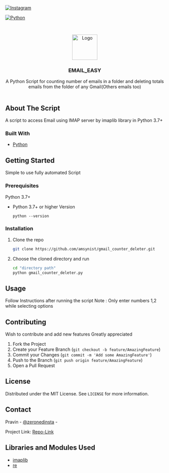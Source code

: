 [![Instagram][insta-shield]][insta-url]

[![Python][Python-shield]][Python-url]

<!-- PROJECT LOGO -->
<br />
<p align="center">
  <a href="https://github.com/amsynist/gmail_counter_deleter.py">
    <img src="images/logo.png" alt="Logo" width="80" height="80">
  </a>

  <h3 align="center">EMAIL_EASY</h3>

  <p align="center">
    A Python Script for counting number of emails in a folder and deleting totals emails from the folder of any Gmail(Others emails too)
    <br />
    <br />







<!-- ABOUT THE PROJECT -->
## About  The Script
A script to access Email using IMAP server by imaplib library in Python 3.7+


### Built With

* [Python](www.python.org)


## Getting Started

Simple to use fully  automated Script 

### Prerequisites

Python 3.7+

* Python 3.7+ or higher Version
  ```python3
  python --version
  ```

### Installation

1. Clone the repo
   ```sh
   git clone https://github.com/amsynist/gmail_counter_deleter.git
   ```
2. Choose the cloned directory and run
   ```sh
   cd "directory path"
   python gmail_counter_deleter.py
   ```




## Usage

Follow Instructions after running the script 
Note : Only enter numbers 1,2 while selecting options 





## Contributing
Wish to contribute and add new features Greatly appreciated

1. Fork the Project
2. Create your Feature Branch (`git checkout -b feature/AmazingFeature`)
3. Commit your Changes (`git commit -m 'Add some AmazingFeature'`)
4. Push to the Branch (`git push origin feature/AmazingFeature`)
5. Open a Pull Request


## License

Distributed under the MIT License. See `LICENSE` for more information.




## Contact

Pravin - [@zeronedinsta](https://instagram.com/zeronedinsta) -

Project Link: [Repo-Link](https://github.com/amsynist/gmail_counter_deleter)



<!-- ACKNOWLEDGEMENTS -->
## Libraries and Modules Used

* [imaplib](https://docs.python.org/3/library/imaplib.html)
* [re](https://docs.python.org/3/library/re.html)

[insta-shield]: https://img.shields.io/badge/Instagram-E4405F?style=for-the-badge&logo=instagram&logoColor=white
[insta-url]: https://www.nstagram.com/zeronedinsta

[Python-shield]:
https://img.shields.io/badge/Python-3776AB?style=for-the-badge&logo=python&logoColor=white
[Python-Url]:
https://www.python.org


